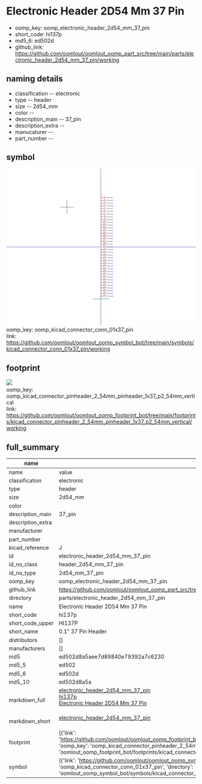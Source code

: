 # Electronic Header 2D54 Mm 37 Pin

  
* oomp_key: oomp_electronic_header_2d54_mm_37_pin 
* short_code: hi137p
* md5_6: ed502d  
* github_link: https://github.com/oomlout/oomlout_oomp_part_src/tree/main/parts/electronic_header_2d54_mm_37_pin/working  
## naming details
* classification -- electronic
* type -- header
* size -- 2d54_mm
* color -- 
* description_main -- 37_pin
* description_extra -- 
* manucaturer -- 
* part_number -- 



## symbol

![](symbol/0/working/working_600.png)  
oomp_key: oomp_kicad_connector_conn_01x37_pin  
link: https://github.com/oomlout/oomlout_oomp_symbol_bot/tree/main/symbols/kicad_connector_conn_01x37_pin/working  

## footprint

![](footprint/0/working/working_600.png)  
oomp_key: oomp_kicad_connector_pinheader_2_54mm_pinheader_1x37_p2_54mm_vertical  
link: https://github.com/oomlout/oomlout_oomp_footprint_bot/tree/main/footprints/kicad_connector_pinheader_2_54mm_pinheader_1x37_p2_54mm_vertical/working  

## full_summary
| name | value | 
| --- | --- | 
| name | value | 
| classification | electronic | 
| type | header | 
| size | 2d54_mm | 
| color |  | 
| description_main | 37_pin | 
| description_extra |  | 
| manufacturer |  | 
| part_number |  | 
| kicad_reference | J | 
| id | electronic_header_2d54_mm_37_pin | 
| id_no_class | header_2d54_mm_37_pin | 
| id_no_type | 2d54_mm_37_pin | 
| oomp_key | oomp_electronic_header_2d54_mm_37_pin | 
| github_link | https://github.com/oomlout/oomlout_oomp_part_src/tree/main/parts/electronic_header_2d54_mm_37_pin/working | 
| directory | parts/electronic_header_2d54_mm_37_pin | 
| name | Electronic Header 2D54 Mm 37 Pin | 
| short_code | hi137p | 
| short_code_upper | HI137P | 
| short_name | 0.1" 37 Pin Header | 
| distributors | [] | 
| manufacturers | [] | 
| md5 | ed502d8a5aee7d89840e79392a7c6230 | 
| md5_5 | ed502 | 
| md5_6 | ed502d | 
| md5_10 | ed502d8a5a | 
| markdown_full | [electronic_header_2d54_mm_37_pin](https://github.com/oomlout/oomlout_oomp_part_src/tree/main/parts/electronic_header_2d54_mm_37_pin/working)<br>[hi137p](https://github.com/oomlout/oomlout_oomp_part_src/tree/main/parts/electronic_header_2d54_mm_37_pin/working)<br>[Electronic Header 2D54 Mm 37 Pin](https://github.com/oomlout/oomlout_oomp_part_src/tree/main/parts/electronic_header_2d54_mm_37_pin/working)<br><br> | 
| markdown_short | [electronic_header_2d54_mm_37_pin](https://github.com/oomlout/oomlout_oomp_part_src/tree/main/parts/electronic_header_2d54_mm_37_pin/working)<br><br> | 
| footprint | [{'link': 'https://github.com/oomlout/oomlout_oomp_footprint_bot/tree/main/foootprntss/kicad_connector_pinheader_2_54mm_pinheader_1x37_p2_54mm_vertical', 'oomp_key': 'oomp_kicad_connector_pinheader_2_54mm_pinheader_1x37_p2_54mm_vertical', 'directory': 'oomlout_oomp_footprint_bot/footprints/kicad_connector_pinheader_2_54mm_pinheader_1x37_p2_54mm_vertical//working/working.kicad_mod'}] | 
| symbol | [{'link': 'https://github.com/oomlout/oomlout_oomp_symbol_bot/tree/main/symbols/kicad_connector_conn_01x37_pin', 'oomp_key': 'oomp_kicad_connector_conn_01x37_pin', 'directory': 'oomlout_oomp_symbol_bot/symbols/kicad_connector_conn_01x37_pin//working/working.kicad_sym'}] | 
